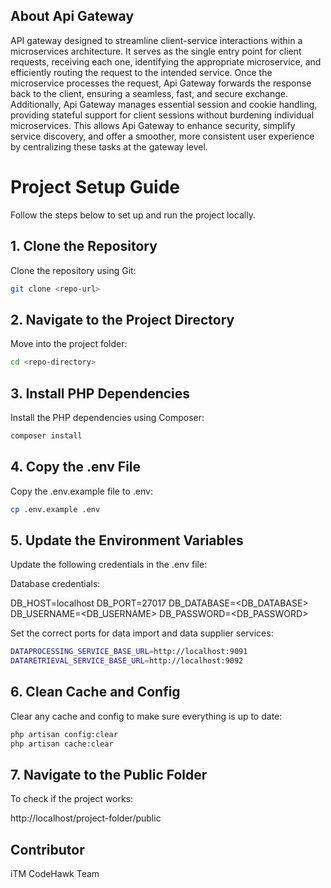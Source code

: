 
## About Api Gateway

API gateway designed to streamline client-service interactions within a microservices architecture. It serves as the single entry point for client requests, receiving each one, identifying the appropriate microservice, and efficiently routing the request to the intended service. Once the microservice processes the request, Api Gateway forwards the response back to the client, ensuring a seamless, fast, and secure exchange. Additionally, Api Gateway manages essential session and cookie handling, providing stateful support for client sessions without burdening individual microservices. This allows Api Gateway to enhance security, simplify service discovery, and offer a smoother, more consistent user experience by centralizing these tasks at the gateway level.


# Project Setup Guide

Follow the steps below to set up and run the project locally.

## 1. Clone the Repository

Clone the repository using Git:

```bash
git clone <repo-url>
```

## 2. Navigate to the Project Directory
Move into the project folder:

```bash
cd <repo-directory>
```

## 3. Install PHP Dependencies
Install the PHP dependencies using Composer:

```bash
composer install
```


## 4. Copy the .env File
Copy the .env.example file to .env:

```bash
cp .env.example .env
```

## 5. Update the Environment Variables
Update the following credentials in the .env file:

Database credentials:

DB_HOST=localhost
DB_PORT=27017
DB_DATABASE=<DB_DATABASE>
DB_USERNAME=<DB_USERNAME>
DB_PASSWORD=<DB_PASSWORD>


Set the correct ports for data import and data supplier services:
```bash
DATAPROCESSING_SERVICE_BASE_URL=http://localhost:9091
DATARETRIEVAL_SERVICE_BASE_URL=http://localhost:9092
```

## 6. Clean Cache and Config
Clear any cache and config to make sure everything is up to date:

```bash
php artisan config:clear
php artisan cache:clear
```

## 7. Navigate to the Public Folder
To check if the project works:

http://localhost/project-folder/public


## Contributor

iTM CodeHawk Team